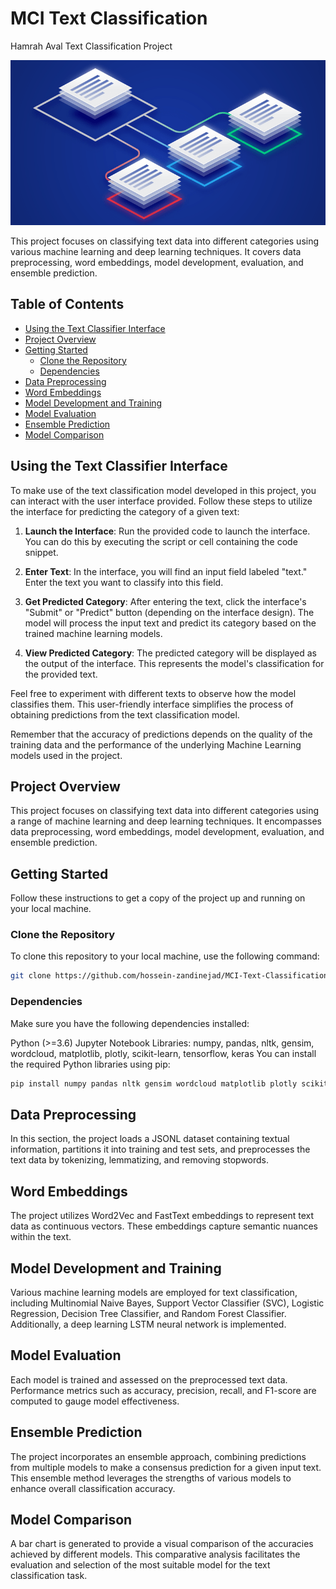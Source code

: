 # MCI Text Classification
Hamrah Aval Text Classification Project

![Text Classification](images/3.png)

This project focuses on classifying text data into different categories using various machine learning and deep learning techniques. It covers data preprocessing, word embeddings, model development, evaluation, and ensemble prediction.

## Table of Contents

- [Using the Text Classifier Interface](#using-the-text-classifier-interface)
- [Project Overview](#project-overview)
- [Getting Started](#getting-started)
  - [Clone the Repository](#clone-the-repository)
  - [Dependencies](#dependencies)
- [Data Preprocessing](#data-preprocessing)
- [Word Embeddings](#word-embeddings)
- [Model Development and Training](#model-development-and-training)
- [Model Evaluation](#model-evaluation)
- [Ensemble Prediction](#ensemble-prediction)
- [Model Comparison](#model-comparison)


## Using the Text Classifier Interface

To make use of the text classification model developed in this project, you can interact with the user interface provided. Follow these steps to utilize the interface for predicting the category of a given text:

1. **Launch the Interface**: Run the provided code to launch the interface. You can do this by executing the script or cell containing the code snippet.

2. **Enter Text**: In the interface, you will find an input field labeled "text." Enter the text you want to classify into this field.

3. **Get Predicted Category**: After entering the text, click the interface's "Submit" or "Predict" button (depending on the interface design). The model will process the input text and predict its category based on the trained machine learning models.

4. **View Predicted Category**: The predicted category will be displayed as the output of the interface. This represents the model's classification for the provided text.

Feel free to experiment with different texts to observe how the model classifies them. This user-friendly interface simplifies the process of obtaining predictions from the text classification model.

Remember that the accuracy of predictions depends on the quality of the training data and the performance of the underlying Machine Learning models used in the project.

## Project Overview

This project focuses on classifying text data into different categories using a range of machine learning and deep learning techniques. It encompasses data preprocessing, word embeddings, model development, evaluation, and ensemble prediction.

## Getting Started

Follow these instructions to get a copy of the project up and running on your local machine.

### Clone the Repository

To clone this repository to your local machine, use the following command:

```bash
git clone https://github.com/hossein-zandinejad/MCI-Text-Classification.git
```
### Dependencies

Make sure you have the following dependencies installed:

Python (>=3.6)
Jupyter Notebook
Libraries: numpy, pandas, nltk, gensim, wordcloud, matplotlib, plotly, scikit-learn, tensorflow, keras
You can install the required Python libraries using pip:
```bash
pip install numpy pandas nltk gensim wordcloud matplotlib plotly scikit-learn tensorflow keras
```
## Data Preprocessing

In this section, the project loads a JSONL dataset containing textual information, partitions it into training and test sets, and preprocesses the text data by tokenizing, lemmatizing, and removing stopwords.

## Word Embeddings

The project utilizes Word2Vec and FastText embeddings to represent text data as continuous vectors. These embeddings capture semantic nuances within the text.

## Model Development and Training

Various machine learning models are employed for text classification, including Multinomial Naive Bayes, Support Vector Classifier (SVC), Logistic Regression, Decision Tree Classifier, and Random Forest Classifier. Additionally, a deep learning LSTM neural network is implemented.

## Model Evaluation

Each model is trained and assessed on the preprocessed text data. Performance metrics such as accuracy, precision, recall, and F1-score are computed to gauge model effectiveness.

## Ensemble Prediction

The project incorporates an ensemble approach, combining predictions from multiple models to make a consensus prediction for a given input text. This ensemble method leverages the strengths of various models to enhance overall classification accuracy.

## Model Comparison

A bar chart is generated to provide a visual comparison of the accuracies achieved by different models. This comparative analysis facilitates the evaluation and selection of the most suitable model for the text classification task.
